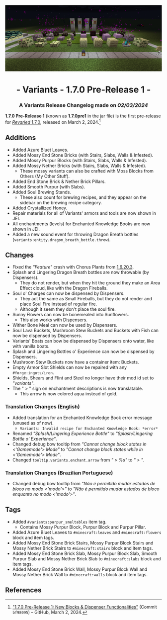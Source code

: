 <div style="text-align: center;"> <img src=ChangelogPhoto.png width="1500"> </div>

# <div style="text-align: center;">- Variants - 1.7.0 Pre-Release 1 -</div>
### <div style="text-align: center;">A Variants Release Changelog made on *02/03/2024*</div>

**1.7.0 Pre-Release 1** (known as **1.7.0pre1** in the jar file) is the first pre-release for [*Revaried* 1.7.0](/Variants/Changelogs/1.16.5%20-%201.7.0/Changelog%201.7.0.md), released on March 2, 2024.[^1]

## Additions
- Added Azure Bluet Leaves.
- Added Mossy End Stone Bricks (with Stairs, Slabs, Walls & Infested).
- Added Mossy Purpur Blocks (with Stairs, Slabs, Walls & Infested).
- Added Mossy Nether Bricks (with Stairs, Slabs, Walls & Infested).
  - These mossy variants can also be crafted with Moss Blocks from Others (My Other Stuff).
- Added End Stone Brick & Nether Brick Pillars.
- Added Smooth Purpur (with Slabs).
- Added Soul Brewing Stands.
  - These also count for brewing recipes, and they appear on the sidebar on the brewing recipe category.
- Added Crystallized Honey.
- Repair materials for all of Variants' armors and tools are now shown in JEI.
- All enchantments (levels) for Enchanted Knowledge Books are now shown in JEI.
- Added a new sound event for throwing Dragon Breath bottles (`variants:entity.dragon_breath_bottle.throw`).

## Changes
- Fixed the *"Feature"* crash with Chorus Plants from [1.6.20.3](/Variants/Changelogs/1.16.5%20-%201.6.20.3/Changelog%201.6.20.3.md).
- Splash and Lingering Dragon Breath bottles are now throwable (by Dispensers).
  - They do not render, but when they hit the ground they make an Area Effect cloud, like with the Dragon Fireballs.
- Soul o' Charges can now be dispensed by Dispensers.
  - They act the same as Small Fireballs, but they do not render and place Soul Fire instead of regular fire.
  - Although it seem they don't place the soul fire.
- Sunny Flowers can now be bonemealed into Sunflowers.
  - This also works with Dispensers.
- Wither Bone Meal can now be used by Dispensers.
- Soul Lava Buckets, Mushroom Stew Buckets and Buckets with Fish can now be dispensed by Dispensers.
- Variants' Boats can bow be dispensed by Dispensers onto water, like with vanilla boats.
- Splash and Lingering Bottles o' Experience can now be dispensed by Dispensers.
- Mushroom Stew Buckets now have a container item: Buckets.
- Empty Armor Slot Shields can now be repaired with any `#forge:ingots/iron`.
- Shields, Shears and Flint and Steel no longer have their mod id set to *"variants"*.
- The " > " sign on enchantment descriptions is now translatable.
  - This arrow is now colored aqua instead of gold.

### Translation Changes (English)
- Added translation for an Enchanted Knowledge Book error message (unused as of now).
  - `Variants: Invalid recipe for Enchanted Knowledge Book: *error*`
- Renamed *"Splash/Lingering Experience Bottle"* to *"Splash/Lingering Bottle o' Experience"*.
- Changed debug bow tooltip from *"Cannot change block states in <'Gamemode'> Mode"* to *"Cannot change block states while in <'Gamemode'> Mode"*.
- Changed `tooltip.variants.enchant.arrow` from *" > %s"* to *" > "*.

### Translation Changes (Brazilian Portuguese)
- Changed debug bow tooltip from *"Não é permitido mudar estados de bloco no modo <'modo'>"* to *"Não é permitido mudar estados de bloco enquanto no modo <'modo'>"*.

## Tags
- Added `#variants:purpur_smeltables` item tag.
  - Contains Mossy Purpur Block, Purpur Block and Purpur Pillar.
- Added Azure Bluet Leaves to `#minecraft:leaves` and `#minecraft:flowers` block and item tags.
- Added Mossy End Stone Brick Stairs, Mossy Purpur Block Stairs and Mossy Nether Brick Stairs to `#minecraft:stairs` block and item tags.
- Added Mossy End Stone Brick Slab, Mossy Purpur Block Slab, Smooth Purpur Slab and Mossy Nether Brick Slab to `#minecraft:slabs` block and item tags.
- Added Mossy End Stone Brick Wall, Mossy Purpur Block Wall and Mossy Nether Brick Wall to `#minecraft:walls` block and item tags.

## References
[^1]: ["1.7.0 Pre-Release 1: New Blocks & Dispenser Functionalities"](https://github.com/Fabricio20106/Variants/commit/bf980956fcba3c68ca415d6343664efae393cf7e) (Commit `bf98095`) – GitHub, March 2, 2024.
